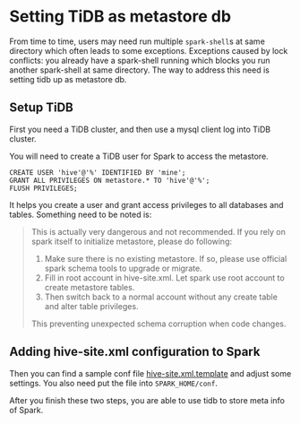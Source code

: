 # Setting TiDB as metastore db

From time to time, users may need run multiple `spark-shell`s at same directory which often leads to some 
exceptions. Exceptions caused by lock conflicts: you already have a spark-shell running which blocks you run another spark-shell
at same directory. The way to address this need is setting tidb up as metastore db. 

## Setup TiDB

First you need a TiDB cluster, and then use a mysql client log into TiDB cluster. 

You will need to create a TiDB user for Spark to access the metastore.

```$xslt
CREATE USER 'hive'@'%' IDENTIFIED BY 'mine';
GRANT ALL PRIVILEGES ON metastore.* TO 'hive'@'%';
FLUSH PRIVILEGES;
```

It helps you create a user and grant access privileges to all databases and tables. Something need to
be noted is:

> This is actually very dangerous and not recommended. If you rely on spark itself to initialize metastore, 
please do following:
> 1. Make sure there is no existing metastore. If so, please use official spark schema tools to upgrade or migrate.
> 2. Fill in root account in hive-site.xml. Let spark use root account to create metastore tables.
> 3. Then switch back to a normal account without any create table and alter table privileges.
>
> This preventing unexpected schema corruption when code changes.

## Adding hive-site.xml configuration to Spark

Then you can find a sample conf file [hive-site.xml.template](../config/hive-site.xml.template) and 
adjust some settings. You also need put the file into `SPARK_HOME/conf`.

After you finish these two steps, you are able to use tidb to store meta info of Spark.
